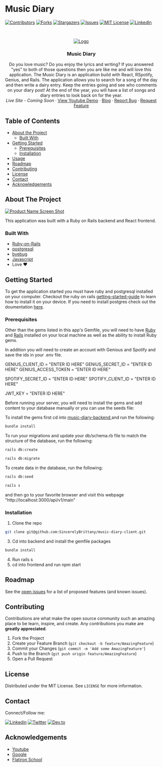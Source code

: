 # Music Diary
[![Contributors][contributors-shield]][contributors-url]
[![Forks][forks-shield]][forks-url]
[![Stargazers][stars-shield]][stars-url]
[![Issues][issues-shield]][issues-url]
[![MIT License][license-shield]][license-url]
[![LinkedIn][linkedin-shield]][linkedin-url]



<!-- PROJECT LOGO -->
<br />
<p align="center">
  <a href="https://www.example.com/">
    <img src="https://github.com/SincerelyBrittany/music-diary-client
/blob/master/track-your-workout-frontend/styles/workout_img.png" alt="Logo" >
  </a>

  <h3 align="center"> Music Diary </h3>

  <p align="center">
    Do you love music? Do you enjoy the lyrics and writing? If you answered "yes" to both of those questions then you are like me and will love this application. The Music Diary is an application build with React, RSpotify, Genius, and Rails. The application allows you to search for a song of the day and then write a dairy entry. Keep the entries going and see who comments on your diary post! At the end of the year, you will have a list of songs and diary entries to look back on for the year. 
    <br />
    <!-- <a href="https://www.example.com/"><strong>Explore the docs »</strong></a>
    <br />
    <br />-->
    <i> <a href=""> </a>Live Site - Coming Soon </i>
    ·
    <a href="">View Youtube Demo</a> 
    ·
    <a href="">Blog</a> 
     ·
    <a href="https://github.com/SincerelyBrittany//music-diary-client
/issues">Report Bug</a>
    ·
    <a href="https://github.com/SincerelyBrittany//music-diary-client
/issues">Request Feature</a> 
  </p>
</p>



<!-- TABLE OF CONTENTS -->
## Table of Contents

* [About the Project](#about-the-project)
  * [Built With](#built-with)
* [Getting Started](#getting-started)
  * [Prerequisites](#prerequisites)
  * [Installation](#installation)
* [Usage](#usage)
* [Roadmap](#roadmap)
* [Contributing](#contributing)
* [License](#license)
* [Contact](#contact)
* [Acknowledgements](#acknowledgements)



<!-- ABOUT THE PROJECT -->
## About The Project

[![Product Name Screen Shot][product-screenshot]](https://www.example.com/)

This application was built with a Ruby on Rails backend and React frontend. 

### Built With
* [Ruby-on-Rails](https://guides.rubyonrails.org/)
* [postgresql](https://www.postgresql.org/)
* [byebug](https://rubygems.org/gems/byebug/versions/9.0.6)
* [Javascript](https://developer.mozilla.org/en-US/docs/Web/JavaScript)
*  Love ❤️


<!-- GETTING STARTED -->
## Getting Started

To get the application started you must have ruby and postgresql installed on your computer. Checkout the ruby on rails [getting-started-guide](https://guides.rubyonrails.org/v5.0/getting_started.html) to learn how to install it on your device. If you need to install postgres check out the doumentation [here](https://www.postgresql.org/about/).

### Prerequisites
Other than the gems listed in this app's Gemfile, you will need to have [Ruby](https://www.ruby-lang.org/en/downloads/) and [Rails](https://guides.rubyonrails.org/v5.0/getting_started.html) installed on your local machine as well as the ability to install Ruby gems.


In addition you will need to create an account with Genious and Spotify and save the ids in your .env file. 

GENIUS_CLIENT_ID = "ENTER ID HERE"
GENIUS_SECRET_ID = "ENTER ID HERE"
GENIUS_ACCESS_TOKEN = "ENTER ID HERE"


SPOTIFY_SECRET_ID = "ENTER ID HERE"
SPOTIFY_CLIENT_ID = "ENTER ID HERE"

JWT_KEY = "ENTER ID HERE"

Before running your server, you will need to install the gems and add content to your database manually or you can use the seeds file:

To install the gems first cd into <a href="https://github.com/SincerelyBrittany/music-diary-backend"> music-diary-backend  </a> and run the following:

```sh
bundle install
```

To run your migrations and update your db/schema.rb file to match the structure of the database, run the following:

```sh
rails db:create
```

```sh
rails db:migrate
```

To create data in the database, run the following:
```sh
rails db:seed
```

```sh
rails s
```
and then go to your favorite browser and visit this webpage "http://localhost:3000/api/v1/main" 

### Installation

1. Clone the repo
```sh
git clone git@github.com:SincerelyBrittany/music-diary-client.git
```
3. Cd into backend and install the gemfile packages
```sh
bundle install
```
4. Run rails s
5. cd into frontend and run npm start


<!-- USAGE EXAMPLES -->
<!-- ## Usage

Use this space to show useful examples of how a project can be used. Additional screenshots, code examples and demos work well in this space. You may also link to more resources.

_For more examples, please refer to the [Documentation](https://example.com)_

 -->

<!-- ROADMAP -->
## Roadmap

See the [open issues](https://github.com/SincerelyBrittany//music-diary-client/issues) for a list of proposed features (and known issues).



<!-- CONTRIBUTING -->
## Contributing

Contributions are what make the open source community such an amazing place to be learn, inspire, and create. Any contributions you make are **greatly appreciated**.

1. Fork the Project
2. Create your Feature Branch (`git checkout -b feature/AmazingFeature`)
3. Commit your Changes (`git commit -m 'Add some AmazingFeature'`)
4. Push to the Branch (`git push origin feature/AmazingFeature`)
5. Open a Pull Request

<!-- LICENSE -->
## License

Distributed under the MIT License. See `LICENSE` for more information.

## Contact
Connect/Follow me:

[![Linkedin][linkedin-shield]][linkedin-url]
[![Twitter][twitter-shield]][twitter-url]
[![Dev.to][dev-to-shield]][dev-to-url]


<!-- ACKNOWLEDGEMENTS -->
## Acknowledgements
* [Youtube](https://youtube.com)
* [Google](https://google.com)
* [Flatiron School](https://flatironschool.com/)


<!-- MARKDOWN LINKS & IMAGES -->
<!-- https://www.markdownguide.org/basic-syntax/#reference-style-links -->
[contributors-shield]: https://img.shields.io/github/contributors/SincerelyBrittany/music-diary-client.svg?style=flat-square
[contributors-url]: https://github.com/SincerelyBrittany/music-diary-client/graphs/contributors
[forks-shield]: https://img.shields.io/github/forks/SincerelyBrittany/music-diary-client.svg?style=flat-square
[forks-url]: https://github.com/SincerelyBrittany//music-diary-client/network/members
[stars-shield]: https://img.shields.io/github/stars/SincerelyBrittany/music-diary-client.svg?style=flat-square
[stars-url]: https://github.com/SincerelyBrittany/music-diary-client/stargazers
[issues-shield]: https://img.shields.io/github/issues/SincerelyBrittany/music-diary-client.svg?style=flat-square
[issues-url]: https://github.com/SincerelyBrittany/music-diary-client/issues
[license-shield]: https://img.shields.io/github/license/SincerelyBrittany/music-diary-client.svg?style=flat-square
[license-url]: https://github.com/SincerelyBrittany/music-diary-client/blob/master/LICENSE
[linkedin-shield]: https://img.shields.io/badge/-LinkedIn-black.svg?style=flat-square&logo=linkedin&colorB=555
[linkedin-url]: https://www.linkedin.com/in/sincerelybrittany/
[twitter-shield]:https://img.shields.io/twitter/url?style=social&url=https%3A%2F%2Ftwitter.com%2FSincerelyBrittt
[twitter-url]: https://twitter.com/SincerelyBrittt
[dev-to-url]: https://dev.to/sincerelybrittany
[dev-to-shield]:https://img.shields.io/badge/-Dev.to-black.svg?style=flat-square&logo=dev.to&colorB=555
[product-screenshot]: https://github.com/SincerelyBrittany/music-diary-client

